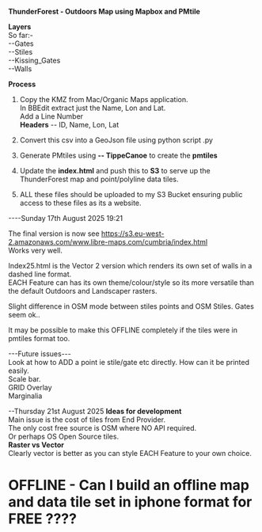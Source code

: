 **ThunderForest - Outdoors Map using Mapbox and PMtile**     

**Layers**    
So far:-     
--Gates      
--Stiles      
--Kissing_Gates   
--Walls     

**Process**     
1. Copy the KMZ from Mac/Organic Maps application.   
In BBEdit extract just the Name, Lon and Lat.    
Add a Line Number   
**Headers** -- ID, Name, Lon, Lat   

2. Convert this csv into a GeoJson file using python script .py   

3. Generate PMtiles using **-- TippeCanoe** to create the **pmtiles**   

4. Update the **index.html** and push this to **S3** to serve up the ThunderForest map and point/polyline data tiles.   

5. ALL these files should be uploaded to my S3 Bucket ensuring public access to these files as its a website.   

----Sunday 17th August 2025 19:21

The final version is now see https://s3.eu-west-2.amazonaws.com/www.libre-maps.com/cumbria/index.html   
Works very well. 

Index25.html is the Vector 2 version which renders its own set of walls in a dashed line format.    
EACH Feature can has its own theme/colour/style so its more versatile than the default Outdoors and Landscaper rasters.    

Slight difference in OSM mode between stiles points and OSM Stiles. Gates seem ok..

It may be possible to make this OFFLINE completely if the tiles were in pmtiles format too.

---Future issues---           
Look at how to ADD a point ie stile/gate etc directly.
How can it be printed easily.    
Scale bar.    
GRID Overlay    
Marginalia

--Thursday 21st August 2025
**Ideas for development**   
Main issue is the cost of tiles from End Provider.    
The only cost free source is OSM where NO API required.     
Or perhaps OS Open Source tiles.    
**Raster vs Vector**   
Clearly vector is better as you can style EACH Feature to your own choice.    

OFFLINE - Can I build an offline map and data tile set in iphone format for FREE ????    
=====================================================================================





